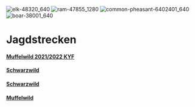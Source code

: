 ![elk-48320_640](https://github.com/Datenjournalismus-kyff/Kyffhaeuser-Jagd/assets/132254149/a1dd9220-5daa-440e-a46f-36552fd94a9c) ![ram-47855_1280](https://github.com/Datenjournalismus-kyff/Kyffhaeuser-Jagd/assets/132254149/49d264fc-4185-4bb6-8c51-f482a7c39c27) ![common-pheasant-6402401_640](https://github.com/Datenjournalismus-kyff/Kyffhaeuser-Jagd/assets/132254149/a6458e07-2f9d-4dce-97ea-4b9f69ea0d99) ![boar-38001_640](https://github.com/Datenjournalismus-kyff/Kyffhaeuser-Jagd/assets/132254149/0c7db4c7-b78a-4012-b2fd-d655414bc0ff)

# Jagdstrecken

#### [Muffelwild 2021/2022 KYF](strecke_muffel.md)

#### [Schwarzwild](schwarzwild_kyf.md)

#### [Schwarzwild](schwarzwild.md)

#### [Muffelwild](muffel.md)
